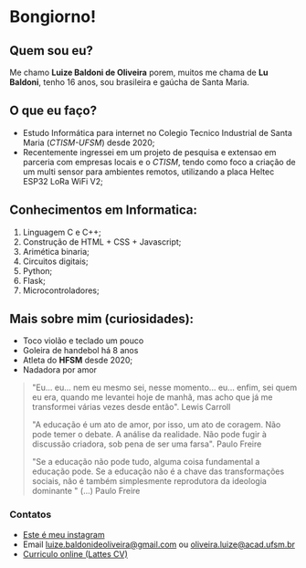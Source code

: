 # Bongiorno!
## Quem sou eu?
Me chamo **Luize Baldoni de Oliveira** porem, muitos me chama de **Lu Baldoni**, tenho 16 anos, sou brasileira e gaúcha de Santa Maria.
## O que eu faço?
- Estudo Informática para internet no Colegio Tecnico Industrial de Santa Maria (*CTISM-UFSM*) desde 2020;
- Recentemente ingressei em um projeto de pesquisa e extensao em parceria com empresas locais e o *CTISM*, tendo como foco a criação de um multi sensor para ambientes remotos, utilizando a placa Heltec ESP32 LoRa WiFi V2; 

## Conhecimentos em Informatica:
1. Linguagem C e C++;
2. Construção de HTML + CSS + Javascript;
3. Arimética binaria;
4. Circuitos digitais;
5. Python;
6. Flask;
7. Microcontroladores;

## Mais sobre mim (curiosidades):
- Toco violão e teclado um pouco
- Goleira de handebol há 8 anos
- Atleta do **HFSM** desde 2020;
- Nadadora por amor

> "Eu... eu... nem eu mesmo sei, nesse momento... eu... enfim, sei quem eu era, quando me levantei hoje de manhã, mas acho que já me transformei várias vezes desde então".
Lewis Carroll
>
>"A educação é um ato de amor, por isso, um ato de coragem. Não pode temer o debate. A análise da realidade. Não pode fugir à discussão criadora, sob pena de ser uma farsa".
Paulo Freire
>
>"Se a educação não pode tudo, alguma coisa fundamental a educação pode. Se a educação não é a chave das transformações sociais, não é também simplesmente reprodutora da ideologia dominante " (...) 
Paulo Freire

### Contatos
* [Este é meu instagram](https://www.instagram.com/luu_baldoni/)
* Email luize.baldonideoliveira@gmail.com ou oliveira.luize@acad.ufsm.br 
* [Curriculo online (Lattes CV)](http://lattes.cnpq.br/2443856747529848)
